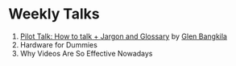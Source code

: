 # Weekly Talks

1. [Pilot Talk: How to talk + Jargon and Glossary]() by [Glen Bangkila](https://github.com/hadefication)
2. Hardware for Dummies
3. Why Videos Are So Effective Nowadays
